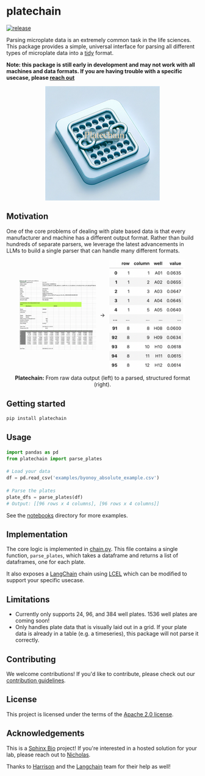 # platechain

[![release](https://github.com/sphinxbio/platechain/actions/workflows/release.yml/badge.svg)](https://github.com/sphinxbio/platechain/actions/workflows/release.yml)

Parsing microplate data is an extremely common task in the life sciences. This package provides a simple, universal interface for parsing all different types of microplate data into a [tidy](https://r4ds.had.co.nz/tidy-data.html) format.

**Note: this package is still early in development and may not work with all machines and data formats. If you are having trouble with a specific usecase, please [reach out](mailto:hello@sphinxbio.com?subject=Platechain)**

<div style="display: flex; flex-direction: column; align-items: center; justify-content: center;">
<img src="images/platechain.png?raw=true" width="300" height="300" alt="Platechain">
</div>

## Motivation

One of the core problems of dealing with plate based data is that every manufacturer and machine has a different output format. Rather than build hundreds of separate parsers, we leverage the latest advancements in LLMs to build a single parser that can handle many different formats.

<div style="display: flex; flex-direction: column; align-items: center; justify-content: center;">
    <div style="display: flex; align-items: center; justify-content: center;">
        <img src="images/spark_raw.png?raw=true" alt="Raw Spark data" style="width: 200px; object-fit: contain; margin-right: 10px;"/> 
        →
        <img src="images/spark_parsed.png?raw=true" alt="Parsed dataframe" style="width: 200px; object-fit: contain; margin-left: 10px;"/>
    </div>
    <div style="margin-top: 10px; text-align: center;">
        <strong>Platechain:</strong> From raw data output (left) to a parsed, structured format (right).
    </div>
</div>

## Getting started

```bash
pip install platechain
```

## Usage

```python
import pandas as pd
from platechain import parse_plates

# Load your data
df = pd.read_csv('examples/byonoy_absolute_example.csv')

# Parse the plates
plate_dfs = parse_plates(df)
# Output: [[96 rows x 4 columns], [96 rows x 4 columns]]
```

See the [notebooks](./notebooks) directory for more examples.

## Implementation

The core logic is implemented in [chain.py](./src/platechain/chain.py).
This file contains a single function, `parse_plates`, which takes a dataframe and returns a list of dataframes, one for each plate.

It also exposes a [LangChain](langchain.com) chain using [LCEL](https://python.langchain.com/docs/expression_language/) which can be modified to support your specific usecase.

## Limitations

- Currently only supports 24, 96, and 384 well plates. 1536 well plates are coming soon!
- Only handles plate data that is visually laid out in a grid. If your plate data is already in a table (e.g. a timeseries), this package will not parse it correctly.

## Contributing

We welcome contributions! If you'd like to contribute, please check out our [contribution guidelines](./CONTRIBUTING.md).

## License

This project is licensed under the terms of the [Apache 2.0 license](./LICENSE).

## Acknowledgements

This is a [Sphinx Bio](sphinxbio.com) project! If you're interested in a hosted solution for your lab, please reach out to [Nicholas](mailto:nicholas@sphinxbio.com).

Thanks to [Harrison](@hwchase17) and the [Langchain](langchain.com) team for their help as well!
